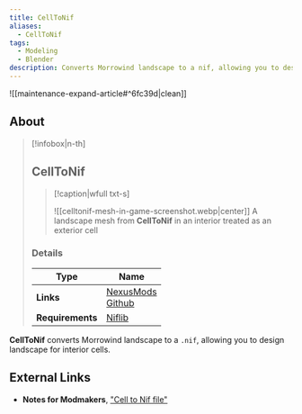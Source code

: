 ```yaml
---
title: CellToNif
aliases:
  - CellToNif
tags:
  - Modeling
  - Blender
description: Converts Morrowind landscape to a nif, allowing you to design landscape for interior cells.
---
```


![[maintenance-expand-article#^6fc39d|clean]]

## About

> [!infobox|n-th]
> 
> ## CellToNif
> 
> > [!caption|wfull txt-s]
> > 
> > ![[celltonif-mesh-in-game-screenshot.webp|center]]
> > A landscape mesh from **CellToNif** in an interior treated as an exterior cell
> 
> ### Details
> 
> | Type | Name |
> | --- | --- |
> | **Links** | [NexusMods](https://www.nexusmods.com/morrowind/mods/20928)<br>[Github](https://github.com/Yacoby/CellToNif) |
> | **Requirements** | [Niflib](https://github.com/niftools/niflib) |

**CellToNif** converts Morrowind landscape to a `.nif`, allowing you to design landscape for interior cells.

## External Links

- **Notes for Modmakers**, ["Cell to Nif file"](https://morrowind-nif.github.io/Notes_EN/module_2_7_2_2_6_2_4.htm)